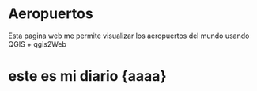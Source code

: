 # Aeropuertos

Esta pagina web me permite visualizar los aeropuertos del mundo usando QGIS + qgis2Web

# este es mi diario  {aaaa}

